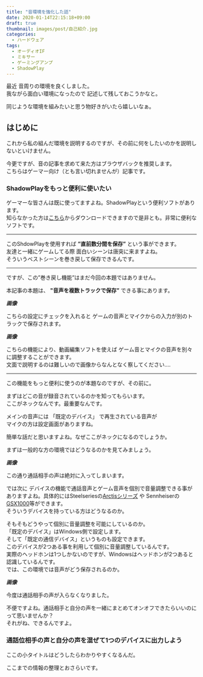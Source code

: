 ```yaml
---
title: "音環境を強化した話"
date: 2020-01-14T22:15:18+09:00
draft: true
thumbnail: images/post/自己紹介.jpg
categories:
  - ハードウェア
tags:
  - オーディオIF
  - ミキサー
  - ゲーミングアンプ
  - ShadowPlay
---
```


最近 音周りの環境を良くしました。  
我ながら面白い環境になったので 記述して残しておこうかなと。  

同じような環境を組みたいと思う物好きがいたら嬉しいなぁ。　　

## はじめに  
これから私の組んだ環境を説明するのですが、その前に何をしたいのかを説明しないといけません。  

今更ですが、音の記事を求めて来た方はブラウザバックを推奨します。  
こちらはゲーマー向け（とも言い切れませんが）記事です。  

### ShadowPlayをもっと便利に使いたい  
ゲーマーな皆さんは既に使ってますよね。ShadowPlayという便利ソフトがあります。  
知らなかった方は[こちら](https://www.nvidia.com/ja-jp/geforce/geforce-experience/shadowplay/)からダウンロードできますので是非とも。非常に便利なソフトです。  

---

このShdowPlayを使用すれば __”直前数分間を保存”__ という事ができます。  
友達と一緒にゲームしてる際 面白いシーンは唐突に来ますよね。  
そういうベストシーンを巻き戻して保存できるんです。    

---

ですが、この”巻き戻し機能”はまだ今回の本題ではありません。  

本記事の本題は、 __"音声を複数トラックで保存”__ できる事にあります。  

___画像___

こちらの設定にチェックを入れると ゲームの音声とマイクからの入力が別のトラックで保存されます。  

___画像___

こちらの機能により、動画編集ソフトを使えば ゲーム音とマイクの音声を別々に調整することができます。  
文面で説明するのは難しいので画像からなんとなく察してください....

---

この機能をもっと便利に使うのが本題なのですが、その前に。  

まずはどこの音が録音されているのかを知ってもらいます。  
ここがネックなんです。最重要なんです。  

メインの音声には 「既定のデバイス」 で再生されている音声が  
マイクの方は設定画面がありますね。  

簡単な話だと思いますよね。なぜここがネックになるのでしょうか。  

まずは一般的な方の環境ではどうなるのかを見てみましょう。  

___画像___  

この通り通話相手の声は絶対に入ってしまいます。  


では次に デバイスの機能で通話音声とゲーム音声を個別で音量調整できる事がありますよね。具体的にはSteelseriesの[Arctisシリーズ](https://www.amazon.co.jp/dp/B07GG2VNW9/ref=cm_sw_r_tw_dp_U_x_X2ChEbVVN2M7)  や Sennheiserの[GSX1000](https://www.amazon.co.jp/dp/B01LDTP484/ref=cm_sw_r_tw_dp_U_x_j4ChEbYYQXP5)等ができます。  
そういうデバイスを持っている方はどうなるのか。  

そもそもどうやって個別に音量調整を可能にしているのか。  
「既定のデバイス」はWindows側で設定します。  
そして「既定の通信デバイス」というものも設定できます。  
このデバイスが2つある事を利用して個別に音量調整しているんです。  
実際のヘッドホンは1つしかないのですが、Windowsはヘッドホンが2つあると認識しているんです。  
では、この環境では音声がどう保存されるのか。  

___画像___  

今度は通話相手の声が入らなくなりました。  

不便ですよね。通話相手と自分の声を一緒にまとめてオンオフできたらいいのにって思いませんか？  
それがね、できるんですよ。  

### 通話位相手の声と自分の声を混ぜて1つのデバイスに出力しよう  
ここの小タイトルはどうしたらわかりやすくなるんだ。  

ここまでの情報の整理とおさらいです。  
